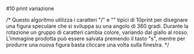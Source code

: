 #10 print variazione

/* Questo algoritmo utilizza i caratteri "/" e "\" tipici di 10print per disegnare una figura speculare che si sviluppa su una 
angolo di 360 gradi. Durante la rotazione un gruppo di caratteri cambia colore, variando dal giallo al rosso.
L'immagine prodotta può essere salvata premendo il tasto "s", mentre per produrre una nuova figura basta cliccare una volta sulla 
finestra. */
